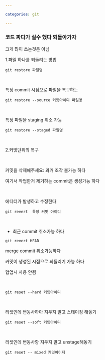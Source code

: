 ```yaml
---

categories: git

---
```



### 코드 짜다가 실수 했다 되돌아가자 

크게 많이 쓰는것은 아님 

1.파일 하나를 되돌리는 방법

```
git restore 파일명
```
&nbsp;

특정 commit 시점으로 파일을 복구하는 

```
git restore --source 커밋아이디 파일명
```
&nbsp;

특정 파일을 staging 취소 가능 
```
git restore --staged 파일명 
```

&nbsp;

2.커밋단위의 복구

&nbsp;

커밋을 삭제해주세요: 과거 조작 불가능 하다 

여기서 작업한거 제거하는 commit은 생성가능 하다 

&nbsp;

에디터가 발생하고 수정한다 

```
git revert  특정 커밋 아이디 
```
&nbsp;

- 최근 commit 취소가능 하다  
```
git revert HEAD
```


merge commit 취소가능하다 

커밋이 생성된 시점으로 되돌리기 가능 하다 

협업시 사용 안됨

&nbsp;
```
git reset --hard 커밋아이디 
```
&nbsp;

리셋인데 변동사하아 지우지 말고 스테이징 해놓기 
```
git reset --soft 커밋아이디 
```
&nbsp;

리셋인데 변동사항 지우지 말고 unstage해놓기
```
git reset -- mixed 커밋아이디